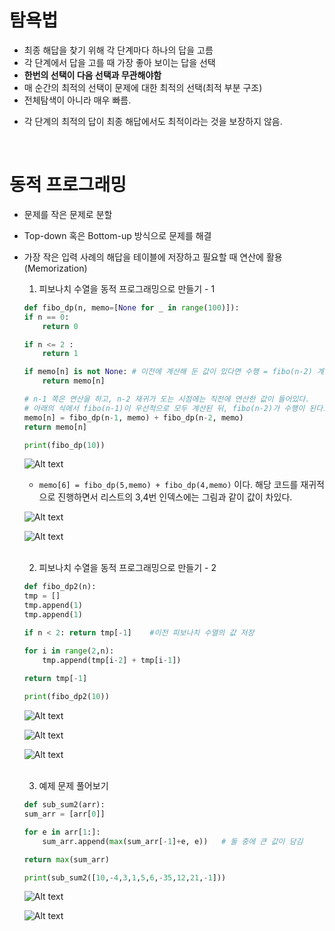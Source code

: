 # 탐욕법
- 최종 해답을 찾기 위해 각 단계마다 하나의 답을 고름
- 각 단계에서 답을 고를 때 가장 좋아 보이는 답을 선택
- **한번의 선택이 다음 선택과 무관해야함**
- 매 순간의 최적의 선택이 문제에 대한 최적의 선택(최적 부분 구조)
- 전체탐색이 아니라 매우 빠름.

* 각 단계의 최적의 답이 최종 해답에서도 최적이라는 것을 보장하지 않음.

<br>

# 동적 프로그래밍
- 문제를 작은 문제로 분할
- Top-down 혹은 Bottom-up 방식으로 문제를 해결
- 가장 작은 입력 사례의 해답을 테이블에 저장하고 필요할 때 연산에 활용(Memorization)


    1. 피보나치 수열을 동적 프로그래밍으로 만들기 - 1

    ```python
    def fibo_dp(n, memo=[None for _ in range(100)]):
    if n == 0:
        return 0
    
    if n <= 2 :
        return 1
    
    if memo[n] is not None: # 이전에 계산해 둔 값이 있다면 수행 = fibo(n-2) 계산 시 사용됨.
        return memo[n]
    
    # n-1 쪽은 연산을 하고, n-2 재귀가 도는 시점에는 직전에 연산한 값이 들어있다.
    # 아래의 식에서 fibo(n-1)이 우선적으로 모두 계산된 뒤, fibo(n-2)가 수행이 된다.
    memo[n] = fibo_dp(n-1, memo) + fibo_dp(n-2, memo) 
    return memo[n]
    
    print(fibo_dp(10))
    ```

    ![Alt text](image-1.png)
    
    - `memo[6] = fibo_dp(5,memo) + fibo_dp(4,memo)` 이다. 해당 코드를 재귀적으로 진행하면서 리스트의 3,4번 인덱스에는 그림과 같이 값이 차있다.

    ![Alt text](image-2.png)

    ![Alt text](image-3.png)

    <br>

    2. 피보나치 수열을 동적 프로그래밍으로 만들기 - 2

    ```python
    def fibo_dp2(n):
    tmp = []
    tmp.append(1)
    tmp.append(1)
    
    if n < 2: return tmp[-1]    #이전 피보나치 수열의 값 저장
    
    for i in range(2,n):
        tmp.append(tmp[i-2] + tmp[i-1])
        
    return tmp[-1]

    print(fibo_dp2(10))
    ```

    ![Alt text](image-4.png)

    ![Alt text](image-5.png)

    ![Alt text](image-6.png)

    <br>

    3. 예제 문제 풀어보기
    ```python
    def sub_sum2(arr):
    sum_arr = [arr[0]]
    
    for e in arr[1:]:
        sum_arr.append(max(sum_arr[-1]+e, e))   # 둘 중에 큰 값이 담김
    
    return max(sum_arr)
    
    print(sub_sum2([10,-4,3,1,5,6,-35,12,21,-1]))
    ```

    ![Alt text](image-7.png)

    ![Alt text](image-8.png)

    <br>